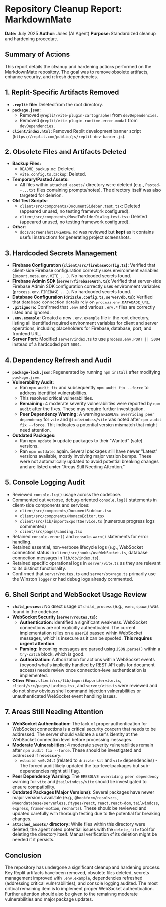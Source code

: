 # Repository Cleanup Report: MarkdownMate

**Date:** July 2025
**Author:** Jules (AI Agent)
**Purpose:** Standardized cleanup and hardening procedure.

## Summary of Actions

This report details the cleanup and hardening actions performed on the MarkdownMate repository. The goal was to remove obsolete artifacts, enhance security, and refresh dependencies.

## 1. Replit-Specific Artifacts Removed

*   **`.replit` file:** Deleted from the root directory.
*   **`package.json`:**
    *   Removed `@replit/vite-plugin-cartographer` from `devDependencies`.
    *   Removed `@replit/vite-plugin-runtime-error-modal` from `devDependencies`.
*   **`client/index.html`:** Removed Replit development banner script (`https://replit.com/public/js/replit-dev-banner.js`).

## 2. Obsolete Files and Artifacts Deleted

*   **Backup Files:**
    *   `README_backup.md`: Deleted.
    *   `vite.config.ts.backup`: Deleted.
*   **Temporary/Pasted Assets:**
    *   All files within `attached_assets/` directory were deleted (e.g., `Pasted--...txt` files containing prompts/notes). The directory itself was also targeted for deletion.
*   **Old Test Scripts:**
    *   `client/src/components/DocumentSidebar.test.tsx`: Deleted (appeared unused, no testing framework configured).
    *   `client/src/components/MoveToFolderDialog.test.tsx`: Deleted (appeared unused, no testing framework configured).
*   **Other:**
    *   `docs/screenshots/README.md` was reviewed but **kept** as it contains useful instructions for generating project screenshots.

## 3. Hardcoded Secrets Management

*   **Firebase Configuration (`client/src/firebaseConfig.ts`):** Verified that client-side Firebase configuration correctly uses environment variables (`import.meta.env.VITE_...`). No hardcoded secrets found.
*   **Firebase Admin SDK (`server/firebaseAuth.ts`):** Verified that server-side Firebase Admin SDK configuration correctly uses environment variables (`process.env.FIREBASE_...`). No hardcoded secrets found.
*   **Database Configuration (`drizzle.config.ts`, `server/db.ts`):** Verified that database connection details rely on `process.env.DATABASE_URL`.
*   **`.gitignore`:** Confirmed that `.env` and various `.env.*` files are correctly listed and ignored.
*   **`.env.example`:** Created a new `.env.example` file in the root directory, listing all identified required environment variables for client and server operations, including placeholders for Firebase, database, port, and frontend URL.
*   **Server Port:** Modified `server/index.ts` to use `process.env.PORT || 5004` instead of a hardcoded port `5004`.

## 4. Dependency Refresh and Audit

*   **`package-lock.json`:** Regenerated by running `npm install` after modifying `package.json`.
*   **Vulnerability Audit:**
    *   Ran `npm audit fix` and subsequently `npm audit fix --force` to address identified vulnerabilities.
    *   This resolved critical vulnerabilities.
    *   **Remaining:** 4 moderate severity vulnerabilities were reported by `npm audit` after the fixes. These may require further investigation.
    *   **Peer Dependency Warning:** A warning `ERESOLVE overriding peer dependency` for `vite` and `@tailwindcss/vite` was noted after `npm audit fix --force`. This indicates a potential version mismatch that might need attention.
*   **Outdated Packages:**
    *   Ran `npm update` to update packages to their "Wanted" (safe) versions.
    *   Ran `npm outdated` again. Several packages still have newer "Latest" versions available, mostly involving major version bumps. These were not automatically updated to avoid potential breaking changes and are listed under "Areas Still Needing Attention."

## 5. Console Logging Audit

*   Reviewed `console.log()` usage across the codebase.
*   Commented out verbose, debug-oriented `console.log()` statements in client-side components and services:
    *   `client/src/components/DocumentSidebar.tsx`
    *   `client/src/components/MonacoEditor.tsx`
    *   `client/src/lib/importExportService.ts` (numerous progress logs commented)
    *   `client/src/pages/Landing.tsx`
*   Retained `console.error()` and `console.warn()` statements for error handling.
*   Retained essential, non-verbose lifecycle logs (e.g., WebSocket connection status in `client/src/hooks/useWebSocket.ts`, database connection messages in `lib/db/index.ts`).
*   Retained specific operational logs in `server/vite.ts` as they are relevant to its distinct functionality.
*   Confirmed that `server/routes.ts` and `server/storage.ts` primarily use the Winston `logger` or had debug logs already commented.

## 6. Shell Script and WebSocket Usage Review

*   **`child_process`:** No direct usage of `child_process` (e.g., `exec`, `spawn`) was found in the codebase.
*   **WebSocket Security (`server/routes.ts`):**
    *   **Authentication:** Identified a significant weakness. WebSocket connections are not explicitly authenticated. The current implementation relies on a `userId` passed within WebSocket messages, which is insecure as it can be spoofed. **This requires urgent attention.**
    *   **Parsing:** Incoming messages are parsed using `JSON.parse()` within a `try-catch` block, which is good.
    *   **Authorization:** Authorization for actions within WebSocket events (beyond what's implicitly handled by REST API calls for document access) needs review once connection-level authentication is implemented.
*   **Other Files:** `client/src/lib/importExportService.ts`, `client/src/pages/Landing.tsx`, and `server/vite.ts` were reviewed and do not show obvious shell command injection vulnerabilities or unauthenticated WebSocket event handling issues.

## 7. Areas Still Needing Attention

*   **WebSocket Authentication:** The lack of proper authentication for WebSocket connections is a critical security concern that needs to be addressed. The server should validate a user's identity at the WebSocket connection level before processing messages.
*   **Moderate Vulnerabilities:** 4 moderate severity vulnerabilities remain after `npm audit fix --force`. These should be investigated and addressed if necessary:
    *   `esbuild <=0.24.2` (related to `drizzle-kit` and `vite` dependencies) - The forced audit likely updated the top-level packages but sub-dependencies might still flag.
*   **Peer Dependency Warning:** The `ERESOLVE overriding peer dependency` warning for `vite` and `@tailwindcss/vite` should be investigated to ensure compatibility.
*   **Outdated Packages (Major Versions):** Several packages have newer major versions available (e.g., `@hookform/resolvers`, `@neondatabase/serverless`, `@types/react`, `react`, `react-dom`, `tailwindcss`, `express`, `framer-motion`, `recharts`). These should be reviewed and updated carefully with thorough testing due to the potential for breaking changes.
*   **`attached_assets/` directory:** While files within this directory were deleted, the agent noted potential issues with the `delete_file` tool for deleting the directory itself. Manual verification of its deletion might be needed if it persists.

## Conclusion

The repository has undergone a significant cleanup and hardening process. Key Replit artifacts have been removed, obsolete files deleted, secrets management improved with `.env.example`, dependencies refreshed (addressing critical vulnerabilities), and console logging audited. The most critical remaining item is to implement proper WebSocket authentication. Further attention should also be given to the remaining moderate vulnerabilities and major package updates.
